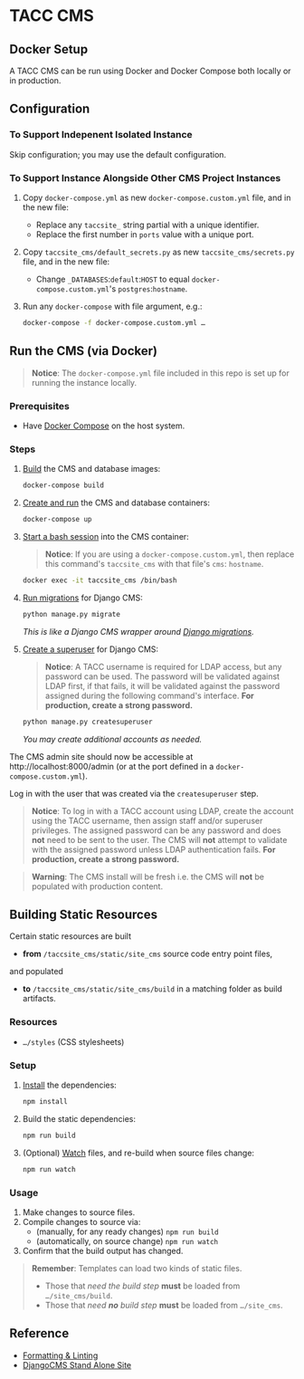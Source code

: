 # TACC CMS

## Docker Setup

A TACC CMS can be run using Docker and Docker Compose both locally or in production.

## Configuration

### To Support Indepenent Isolated Instance

Skip configuration; you may use the default configuration.

### To Support Instance Alongside Other CMS Project Instances

1. Copy `docker-compose.yml` as new `docker-compose.custom.yml` file, and in the new file:
    - Replace any `taccsite_` string partial with a unique identifier.
    - Replace the first number in `ports` value with a unique port.
2. Copy `taccsite_cms/default_secrets.py` as new `taccsite_cms/secrets.py` file, and in the new file:
    - Change `_DATABASES`:`default`:`HOST` to equal `docker-compose.custom.yml`'s `postgres`:`hostname`.
3. Run any `docker-compose` with file argument, e.g.:

    ```bash
    docker-compose -f docker-compose.custom.yml …
    ```

## Run the CMS (via Docker)

> __Notice__: The `docker-compose.yml` file included in this repo is set up for running the instance locally.

### Prerequisites

- Have [Docker Compose](https://docs.docker.com/compose/) on the host system.

### Steps

1. [Build][docker-compose-build] the CMS and database images:

    ```bash
    docker-compose build
    ```

2. [Create and run][docker-compose-up] the CMS and database containers:

    ```bash
    docker-compose up
    ```

3. [Start a bash session][docker-exec-bash] into the CMS container:

    > __Notice__: If you are using a `docker-compose.custom.yml`, then replace this command's `taccsite_cms` with that file's `cms`: `hostname`.

    ```bash
    docker exec -it taccsite_cms /bin/bash
    ```

4. [Run migrations][django-cms-migrate] for Django CMS:

    ```bash
    python manage.py migrate
    ```

    _This is like a Django CMS wrapper around [Django migrations][django-cms-migrate]._

5. [Create a superuser][django-cms-su] for Django CMS:

    > __Notice__: A TACC username is required for LDAP access, but any password can be used. The password will be validated against LDAP first, if that fails, it will be validated against the password assigned during the following command's interface. __For production, create a strong password.__

    ```bash
    python manage.py createsuperuser
    ```

    _You may create additional accounts as needed._

The CMS admin site should now be accessible at http://localhost:8000/admin (or at the port defined in a `docker-compose.custom.yml`).


[docker-exec-bash]: https://docs.docker.com/engine/reference/commandline/exec/#run-docker-exec-on-a-running-container

[docker-compose-up]: https://docs.docker.com/compose/reference/up/
[docker-compose-build]: https://docs.docker.com/compose/reference/build/

[django-migrate]: https://docs.djangoproject.com/en/2.2/topics/migrations/

[django-cms-migrate]: http://docs.django-cms.org/en/latest/how_to/install.html#database-tables
[django-cms-su]: http://docs.django-cms.org/en/latest/how_to/install.html#admin-user


Log in with the user that was created via the `createsuperuser` step.

> __Notice__: To log in with a TACC account using LDAP, create the account using the TACC username, then assign staff and/or superuser privileges. The assigned password can be any password and does __not__ need to be sent to the user. The CMS will __not__ attempt to validate with the assigned password unless LDAP authentication fails. __For production, create a strong password.__

> __Warning__: The CMS install will be fresh i.e. the CMS will __not__ be populated with production content.

## Building Static Resources

Certain static resources are built

- __from__ `/taccsite_cms/static/site_cms` source code entry point files,

and populated

- __to__ `/taccsite_cms/static/site_cms/build` in a matching folder as build artifacts.

### Resources

- `…/styles` (CSS stylesheets)

### Setup

1. [Install][npm-cli-install] the dependencies:

    ```bash
    npm install
    ```

2. Build the static dependencies:

    ```bash
    npm run build
    ```

3. (Optional) [Watch][npm-pkg-watch] files, and re-build when source files change:

    ```bash
    npm run watch
    ```


[npm-cli-install]: https://docs.npmjs.com/cli/install
[npm-pkg-watch]: https://www.npmjs.com/package/npm-watch


### Usage

1. Make changes to source files.
2. Compile changes to source via:
    - (manually, for any ready changes) `npm run build`
    - (automatically, on source change) `npm run watch`
3. Confirm that the build output has changed.

> __Remember__:
> Templates can load two kinds of static files.
>
> - Those that _need the build step_ __must__ be loaded from `…/site_cms/build`.
> - Those that _need __no__ build step_ __must__ be loaded from `…/site_cms`.

## Reference

- [Formatting & Linting](https://confluence.tacc.utexas.edu/x/HoBGCw)
- [DjangoCMS Stand Alone Site](https://confluence.tacc.utexas.edu/x/G4G-Ag)
